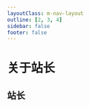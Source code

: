 ```yaml
---
layoutClass: m-nav-layout
outline: [2, 3, 4]
sidebar: false
footer: false
---
```

<style src="/about/index.scss"></style>

# 关于站长

## 站长

